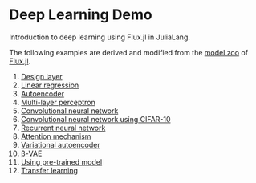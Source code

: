 # Deep Learning Demo

Introduction to deep learning using Flux.jl in JuliaLang.

The following examples are derived and modified from the [model zoo](https://github.com/FluxML/model-zoo) of [Flux.jl](https://github.com/FluxML/Flux.jl).

1. [Design layer](notebook/0_Flux_syntax.ipynb)
2. [Linear regression](notebook/1_Linear_regression.ipynb)
3. [Autoencoder](notebook/2_Autoencoder.ipynb)
4. [Multi-layer perceptron](notebook/3_Multi-layer_perceptron.ipynb)
5. [Convolutional neural network](notebook/4_CNN.ipynb)
6. [Convolutional neural network using CIFAR-10](notebook/4_CNN-CIFAR-10.ipynb)
7. [Recurrent neural network](notebook/5_RNN.ipynb)
8. [Attention mechanism]()
9. [Variational autoencoder](notebook/7_Variational_autoencoder.ipynb)
10. [β-VAE](notebook/8_Beta-VAE.ipynb)
11. [Using pre-trained model](notebook/9_Pre-trained_model.ipynb)
12. [Transfer learning]()
